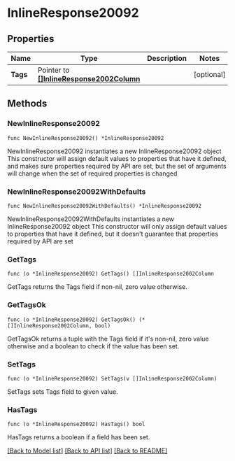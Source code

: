 # InlineResponse20092

## Properties

Name | Type | Description | Notes
------------ | ------------- | ------------- | -------------
**Tags** | Pointer to [**[]InlineResponse2002Column**](InlineResponse2002Column.md) |  | [optional] 

## Methods

### NewInlineResponse20092

`func NewInlineResponse20092() *InlineResponse20092`

NewInlineResponse20092 instantiates a new InlineResponse20092 object
This constructor will assign default values to properties that have it defined,
and makes sure properties required by API are set, but the set of arguments
will change when the set of required properties is changed

### NewInlineResponse20092WithDefaults

`func NewInlineResponse20092WithDefaults() *InlineResponse20092`

NewInlineResponse20092WithDefaults instantiates a new InlineResponse20092 object
This constructor will only assign default values to properties that have it defined,
but it doesn't guarantee that properties required by API are set

### GetTags

`func (o *InlineResponse20092) GetTags() []InlineResponse2002Column`

GetTags returns the Tags field if non-nil, zero value otherwise.

### GetTagsOk

`func (o *InlineResponse20092) GetTagsOk() (*[]InlineResponse2002Column, bool)`

GetTagsOk returns a tuple with the Tags field if it's non-nil, zero value otherwise
and a boolean to check if the value has been set.

### SetTags

`func (o *InlineResponse20092) SetTags(v []InlineResponse2002Column)`

SetTags sets Tags field to given value.

### HasTags

`func (o *InlineResponse20092) HasTags() bool`

HasTags returns a boolean if a field has been set.


[[Back to Model list]](../README.md#documentation-for-models) [[Back to API list]](../README.md#documentation-for-api-endpoints) [[Back to README]](../README.md)


